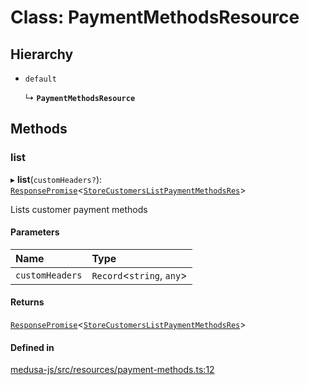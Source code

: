 # Class: PaymentMethodsResource

## Hierarchy

- `default`

  ↳ **`PaymentMethodsResource`**

## Methods

### list

▸ **list**(`customHeaders?`): [`ResponsePromise`](../modules/internal.md#responsepromise)<[`StoreCustomersListPaymentMethodsRes`](../modules/internal-43.md#storecustomerslistpaymentmethodsres)\>

Lists customer payment methods

#### Parameters

| Name | Type |
| :------ | :------ |
| `customHeaders` | `Record`<`string`, `any`\> |

#### Returns

[`ResponsePromise`](../modules/internal.md#responsepromise)<[`StoreCustomersListPaymentMethodsRes`](../modules/internal-43.md#storecustomerslistpaymentmethodsres)\>

#### Defined in

[medusa-js/src/resources/payment-methods.ts:12](https://github.com/cloudnepal/medusa/blob/546577a8/packages/medusa-js/src/resources/payment-methods.ts#L12)
